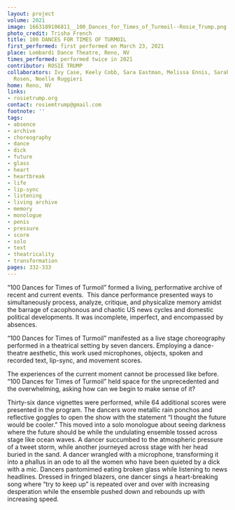 ```yaml
---
layout: project
volume: 2021
image: 1663189106811__100_Dances_for_Times_of_Turmoil--Rosie_Trump.png
photo_credit: Trisha French
title: 100 DANCES FOR TIMES OF TURMOIL
first_performed: first performed on March 23, 2021
place: Lombardi Dance Theatre, Reno, NV
times_performed: performed twice in 2021
contributor: ROSIE TRUMP
collaborators: Ivy Case, Keely Cobb, Sara Eastman, Melissa Ennis, Sarah Pratt, Abby
  Rosen, Noelle Ruggieri
home: Reno, NV
links:
- rosietrump.org
contact: rosiemtrump@gmail.com
footnote: ''
tags:
- absence
- archive
- choreography
- dance
- dick
- future
- glass
- heart
- heartbreak
- life
- lip-sync
- listening
- living archive
- memory
- monologue
- penis
- pressure
- score
- solo
- text
- theatricality
- transformation
pages: 332-333
---
```


 “100 Dances for Times of Turmoil” formed a living, performative archive of recent and current events.  This dance performance presented ways to simultaneously process, analyze, critique, and physicalize memory amidst the barrage of cacophonous and chaotic US news cycles and domestic political developments. It was incomplete, imperfect, and encompassed by absences.

“100 Dances for Times of Turmoil” manifested as a live stage choreography performed in a theatrical setting by seven dancers. Employing a dance-theatre aesthetic, this work used microphones, objects, spoken and recorded text, lip-sync, and movement scores. 

The experiences of the current moment cannot be processed like before. “100 Dances for Times of Turmoil” held space for the unprecedented and the overwhelming, asking how can we begin to make sense of it?

Thirty-six dance vignettes were performed, while 64 additional scores were presented in the program. The dancers wore metallic rain ponchos and reflective goggles to open the show with the statement “I thought the future would be cooler.” This moved into a solo monologue about seeing darkness where the future should be while the undulating ensemble tossed across stage like ocean waves. A dancer succumbed to the atmospheric pressure of a tweet storm, while another journeyed across stage with her head buried in the sand. A dancer wrangled with a microphone, transforming it into a phallus in an ode to all the women who have been quieted by a dick with a mic. Dancers pantomimed eating broken glass while listening to news headlines. Dressed in fringed blazers, one dancer sings a heart-breaking song where “try to keep up” is repeated over and over with increasing desperation while the ensemble pushed down and rebounds up with increasing speed.